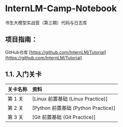 # InternLM-Camp-Notebook

书生大模型实战营（第三期）代码与日志库


## 项目指南：
GitHub仓库 [https://github.com/InternLM/Tutorial](https://github.com/InternLM/Tutorial)

## 1.1. 入门关卡

|关卡名称|资料|
|:-----|:----|
|第 1 关|[Linux 前置基础 (Linux Practice)]|
|第 2 关|[Python 前置基础 (Python Practice)]|
|第 3 关|[Git 前置基础 (Git Practice)]|
